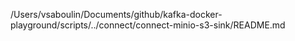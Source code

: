 /Users/vsaboulin/Documents/github/kafka-docker-playground/scripts/../connect/connect-minio-s3-sink/README.md